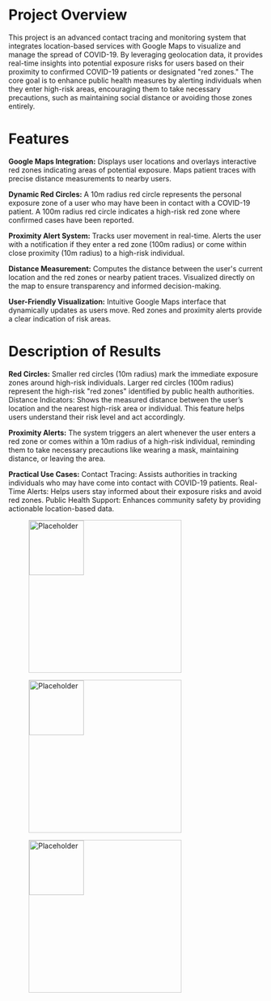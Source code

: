 # Project Overview #
This project is an advanced contact tracing and monitoring system that integrates location-based services with Google Maps to visualize and manage the spread of COVID-19. By leveraging geolocation data, it provides real-time insights into potential exposure risks for users based on their proximity to confirmed COVID-19 patients or designated "red zones."
The core goal is to enhance public health measures by alerting individuals when they enter high-risk areas, encouraging them to take necessary precautions, such as maintaining social distance or avoiding those zones entirely.


# Features #
**Google Maps Integration:**
Displays user locations and overlays interactive red zones indicating areas of potential exposure.
Maps patient traces with precise distance measurements to nearby users.

**Dynamic Red Circles:**
A 10m radius red circle represents the personal exposure zone of a user who may have been in contact with a COVID-19 patient.
A 100m radius red circle indicates a high-risk red zone where confirmed cases have been reported.

**Proximity Alert System:**
Tracks user movement in real-time.
Alerts the user with a notification if they enter a red zone (100m radius) or come within close proximity (10m radius) to a high-risk individual.

**Distance Measurement:**
Computes the distance between the user's current location and the red zones or nearby patient traces.
Visualized directly on the map to ensure transparency and informed decision-making.

**User-Friendly Visualization:**
Intuitive Google Maps interface that dynamically updates as users move.
Red zones and proximity alerts provide a clear indication of risk areas.


# Description of Results #

**Red Circles:**
Smaller red circles (10m radius) mark the immediate exposure zones around high-risk individuals.
Larger red circles (100m radius) represent the high-risk "red zones" identified by public health authorities.
Distance Indicators: Shows the measured distance between the user’s location and the nearest high-risk area or individual. This feature helps users understand their risk level and act accordingly.

**Proximity Alerts:** 
The system triggers an alert whenever the user enters a red zone or comes within a 10m radius of a high-risk individual, reminding them to take necessary precautions like wearing a mask, maintaining distance, or leaving the area.

**Practical Use Cases:**
Contact Tracing: Assists authorities in tracking individuals who may have come into contact with COVID-19 patients.
Real-Time Alerts: Helps users stay informed about their exposure risks and avoid red zones.
Public Health Support: Enhances community safety by providing actionable location-based data.

<figure style="width:300px; height:300px; border:1px solid #ccc;"><img src="https://github.com/user-attachments/assets/82175316-1c64-477e-8f17-da78c4b5b6f2" alt="Placeholder" style="width:60%; height:60%;"></figure>

<figure style="width:300px; height:300px; border:1px solid #ccc;"><img src="https://github.com/user-attachments/assets/67943d37-0651-442f-8eaa-8e6d5304b243" alt="Placeholder" style="width:60%; height:60%;"></figure>

<figure style="width:300px; height:300px; border:1px solid #ccc;"><img src="https://github.com/user-attachments/assets/13bd33c0-8b03-4f7e-948b-ee6dba587ccc" alt="Placeholder" style="width:60%; height:60%;"></figure>
